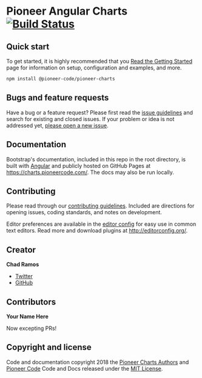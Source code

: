# Pioneer Angular Charts [![Build Status](https://travis-ci.org/PioneerCode/pioneer-angular-charts.svg?branch=master)](https://travis-ci.org/PioneerCode/pioneer-angular-charts)

## Quick start

To get started, it is highly recommended that you [Read the Getting Started](https://charts.pioneercode.com/getting-started) page for information on setup, configuration and examples, and more.

```bash
npm install @pioneer-code/pioneer-charts
```

## Bugs and feature requests

Have a bug or a feature request? Please first read the [issue guidelines](https://github.com/PioneerCode/pioneer-angular-charts/blob/master/.github/CONTRIBUTING.md#using-the-issue-tracker) and search for existing and closed issues. If your problem or idea is not addressed yet, [please open a new issue](https://github.com/PioneerCode/pioneer-angular-charts/issues/new).

## Documentation

Bootstrap's documentation, included in this repo in the root directory, is built with [Angular](https://angular.io/) and publicly hosted on GitHub Pages at <https://charts.pioneercode.com/>. The docs may also be run locally.


## Contributing

Please read through our [contributing guidelines](https://github.com/PioneerCode/pioneer-angular-charts/blob/master/.github/CONTRIBUTING.md). Included are directions for opening issues, coding standards, and notes on development.

Editor preferences are available in the [editor config](https://github.com/PioneerCode/pioneer-angular-charts/blob/master/.editorconfig) for easy use in common text editors. Read more and download plugins at <http://editorconfig.org/>.


## Creator

**Chad Ramos**

- [Twitter](https://github.com/chad-ramos)
- [GitHub](https://twitter.com/chad_ramos)

## Contributors

**Your Name Here**

Now excepting PRs!

## Copyright and license

Code and documentation copyright 2018 the [Pioneer Charts Authors](https://github.com/PioneerCode/pioneer-angular-charts/graphs/contributors) and [Pioneer Code](https://pioneercode.com) Code and Docs released under the [MIT License](https://github.com/PioneerCode/pioneer-angular-charts/blob/master/LICENSE). 
